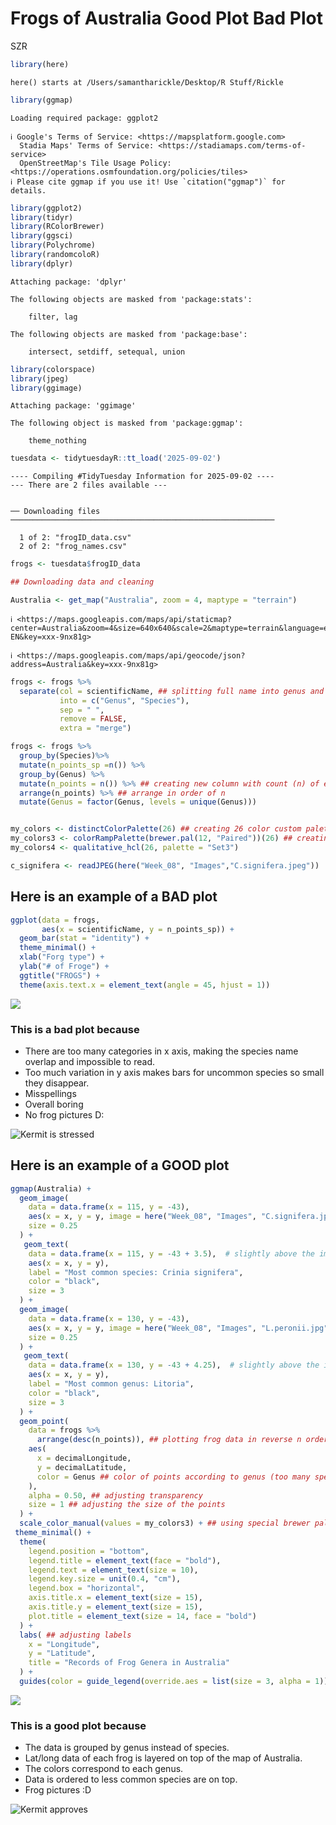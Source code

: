 # Frogs of Australia Good Plot Bad Plot
SZR

``` r
library(here)
```

    here() starts at /Users/samantharickle/Desktop/R Stuff/Rickle

``` r
library(ggmap)
```

    Loading required package: ggplot2

    ℹ Google's Terms of Service: <https://mapsplatform.google.com>
      Stadia Maps' Terms of Service: <https://stadiamaps.com/terms-of-service>
      OpenStreetMap's Tile Usage Policy: <https://operations.osmfoundation.org/policies/tiles>
    ℹ Please cite ggmap if you use it! Use `citation("ggmap")` for details.

``` r
library(ggplot2)
library(tidyr)
library(RColorBrewer)
library(ggsci)
library(Polychrome)
library(randomcoloR)
library(dplyr)
```


    Attaching package: 'dplyr'

    The following objects are masked from 'package:stats':

        filter, lag

    The following objects are masked from 'package:base':

        intersect, setdiff, setequal, union

``` r
library(colorspace)
library(jpeg)
library(ggimage)
```


    Attaching package: 'ggimage'

    The following object is masked from 'package:ggmap':

        theme_nothing

``` r
tuesdata <- tidytuesdayR::tt_load('2025-09-02')
```

    ---- Compiling #TidyTuesday Information for 2025-09-02 ----
    --- There are 2 files available ---


    ── Downloading files ───────────────────────────────────────────────────────────

      1 of 2: "frogID_data.csv"
      2 of 2: "frog_names.csv"

``` r
frogs <- tuesdata$frogID_data
```

``` r
## Downloading data and cleaning

Australia <- get_map("Australia", zoom = 4, maptype = "terrain")
```

    ℹ <https://maps.googleapis.com/maps/api/staticmap?center=Australia&zoom=4&size=640x640&scale=2&maptype=terrain&language=en-EN&key=xxx-9nx81g>

    ℹ <https://maps.googleapis.com/maps/api/geocode/json?address=Australia&key=xxx-9nx81g>

``` r
frogs <- frogs %>%
  separate(col = scientificName, ## splitting full name into genus and species
           into = c("Genus", "Species"),
           sep = " ",
           remove = FALSE,
           extra = "merge")

frogs <- frogs %>%
  group_by(Species)%>%
  mutate(n_points_sp =n()) %>%
  group_by(Genus) %>%
  mutate(n_points = n()) %>% ## creating new column with count (n) of each genus
  arrange(n_points) %>% ## arrange in order of n
  mutate(Genus = factor(Genus, levels = unique(Genus)))


my_colors <- distinctColorPalette(26) ## creating 26 color custom palette
my_colors3 <- colorRampPalette(brewer.pal(12, "Paired"))(26) ## creating 26 color custom palette
my_colors4 <- qualitative_hcl(26, palette = "Set3")

c_signifera <- readJPEG(here("Week_08", "Images","C.signifera.jpeg"))
```

## Here is an example of a **BAD plot**

``` r
ggplot(data = frogs,
       aes(x = scientificName, y = n_points_sp)) +
  geom_bar(stat = "identity") +
  theme_minimal() +
  xlab("Forg type") +
  ylab("# of Froge") +
  ggtitle("FROGS") +
  theme(axis.text.x = element_text(angle = 45, hjust = 1))
```

![](Good_Plot_Bad_Plot_files/figure-commonmark/unnamed-chunk-4-1.png)

### This is a bad plot because

- There are too many categories in x axis, making the species name
  overlap and impossible to read.
- Too much variation in y axis makes bars for uncommon species so small
  they disappear.
- Misspellings
- Overall boring
- No frog pictures D:

![Kermit is stressed](https://pbs.twimg.com/media/By5GJbxCUAEO7xl.jpg)

## Here is an example of a **GOOD plot**

``` r
ggmap(Australia) +
  geom_image(
    data = data.frame(x = 115, y = -43),
    aes(x = x, y = y, image = here("Week_08", "Images", "C.signifera.jpeg")),
    size = 0.25
  ) +
   geom_text(
    data = data.frame(x = 115, y = -43 + 3.5),  # slightly above the image
    aes(x = x, y = y),
    label = "Most common species: Crinia signifera",
    color = "black",
    size = 3
  ) +
  geom_image(
    data = data.frame(x = 130, y = -43),
    aes(x = x, y = y, image = here("Week_08", "Images", "L.peronii.jpg")),
    size = 0.25
  ) +
   geom_text(
    data = data.frame(x = 130, y = -43 + 4.25),  # slightly above the image
    aes(x = x, y = y),
    label = "Most common genus: Litoria",
    color = "black",
    size = 3
  ) +
  geom_point(
    data = frogs %>%
      arrange(desc(n_points)), ## plotting frog data in reverse n order (less frequent on top)
    aes(
      x = decimalLongitude,
      y = decimalLatitude,
      color = Genus ## color of points according to genus (too many species)
    ),
    alpha = 0.50, ## adjusting transparency
    size = 1 ## adjusting the size of the points
  ) +
  scale_color_manual(values = my_colors3) + ## using special brewer palette
 theme_minimal() +
  theme(
    legend.position = "bottom",
    legend.title = element_text(face = "bold"),
    legend.text = element_text(size = 10),
    legend.key.size = unit(0.4, "cm"),
    legend.box = "horizontal",
    axis.title.x = element_text(size = 15),
    axis.title.y = element_text(size = 15),
    plot.title = element_text(size = 14, face = "bold")
  ) +
  labs( ## adjusting labels
    x = "Longitude",
    y = "Latitude",
    title = "Records of Frog Genera in Australia"
  ) +
  guides(color = guide_legend(override.aes = list(size = 3, alpha = 1)))
```

![](Good_Plot_Bad_Plot_files/figure-commonmark/unnamed-chunk-5-1.png)

### This is a good plot because

- The data is grouped by genus instead of species.
- Lat/long data of each frog is layered on top of the map of Australia.
- The colors correspond to each genus.
- Data is ordered to less common species are on top.
- Frog pictures :D

![Kermit
approves](https://media.tenor.com/M670xvRNko0AAAAM/kermit-cheering.gif)
